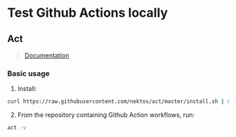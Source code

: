 # Test Github Actions locally

## Act

> [Documentation](https://github.com/nektos/act#commands)

### Basic usage

1. Install:

```bash
curl https://raw.githubusercontent.com/nektos/act/master/install.sh | sudo bash
```

2. From the repository containing Github Action workflows, run:

```bash
act -v
```

